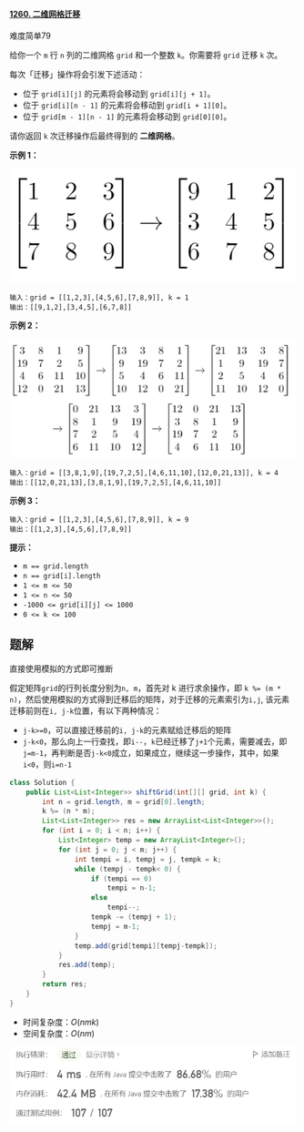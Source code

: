 #### [1260. 二维网格迁移](https://leetcode.cn/problems/shift-2d-grid/)

难度简单79

给你一个 `m` 行 `n` 列的二维网格 `grid` 和一个整数 `k`。你需要将 `grid` 迁移 `k` 次。

每次「迁移」操作将会引发下述活动：

- 位于 `grid[i][j]` 的元素将会移动到 `grid[i][j + 1]`。
- 位于 `grid[i][n - 1]` 的元素将会移动到 `grid[i + 1][0]`。
- 位于 `grid[m - 1][n - 1]` 的元素将会移动到 `grid[0][0]`。

请你返回 `k` 次迁移操作后最终得到的 **二维网格**。

 

**示例 1：**

![img](imgs/e1-1.png)

```
输入：grid = [[1,2,3],[4,5,6],[7,8,9]], k = 1
输出：[[9,1,2],[3,4,5],[6,7,8]]
```

**示例 2：**

![img](imgs/e2-1.png)

```
输入：grid = [[3,8,1,9],[19,7,2,5],[4,6,11,10],[12,0,21,13]], k = 4
输出：[[12,0,21,13],[3,8,1,9],[19,7,2,5],[4,6,11,10]]
```

**示例 3：**

```
输入：grid = [[1,2,3],[4,5,6],[7,8,9]], k = 9
输出：[[1,2,3],[4,5,6],[7,8,9]]
```

 

**提示：**

- `m == grid.length`
- `n == grid[i].length`
- `1 <= m <= 50`
- `1 <= n <= 50`
- `-1000 <= grid[i][j] <= 1000`
- `0 <= k <= 100`

## 题解

直接使用模拟的方式即可推断

假定矩阵`grid`的行列长度分别为`n, m`，首先对 k 进行求余操作，即 `k %= (m * n)`，然后使用模拟的方式得到迁移后的矩阵，对于迁移的元素索引为`i,j`, 该元素迁移前则在`i, j-k`位置，有以下两种情况：

* `j-k>=0`，可以直接迁移前的`i, j-k`的元素赋给迁移后的矩阵
* `j-k<0`，那么向上一行查找，即`i--`，`k`已经迁移了`j+1`个元素，需要减去，即`j=m-1`，再判断是否`j-k<0`成立，如果成立，继续这一步操作，其中，如果`i<0`，则`i=n-1`

```java
class Solution {
    public List<List<Integer>> shiftGrid(int[][] grid, int k) {
        int n = grid.length, m = grid[0].length;
        k %= (n * m);
        List<List<Integer>> res = new ArrayList<List<Integer>>();
        for (int i = 0; i < n; i++) {
            List<Integer> temp = new ArrayList<Integer>();
            for (int j = 0; j < m; j++) {
                int tempi = i, tempj = j, tempk = k;
                while (tempj - tempk< 0) {
                    if (tempi == 0)
                        tempi = n-1;
                    else
                        tempi--;
                    tempk -= (tempj + 1);
                    tempj = m-1;
                }
                temp.add(grid[tempi][tempj-tempk]);
            }
            res.add(temp);
        }
        return res;
    }
}
```

* 时间复杂度：$O(nmk)$
* 空间复杂度：$O(nm)$

![image-20220720153625347](imgs/image-20220720153625347.png)